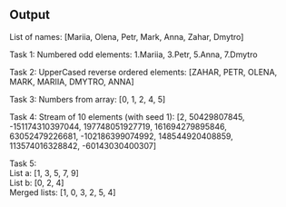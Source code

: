 ## Output
List of names: [Mariia, Olena, Petr, Mark, Anna, Zahar, Dmytro]<br>

Task 1: Numbered odd elements: 1.Mariia, 3.Petr, 5.Anna, 7.Dmytro<br>

Task 2: UpperCased reverse ordered elements: [ZAHAR, PETR, OLENA, MARK, MARIIA, DMYTRO, ANNA]<br>

Task 3: Numbers from array: [0, 1, 2, 4, 5]<br>

Task 4: Stream of 10 elements (with seed 1): [2, 50429807845, -151174310397044, 197748051927719, 161694279895846, 63052479226681, -102186399074992, 148544920408859, 113574016328842, -60143030400307]<br>

Task 5: <br>
  List a: [1, 3, 5, 7, 9]<br>
  List b: [0, 2, 4]<br>
  Merged lists: [1, 0, 3, 2, 5, 4]<br>
